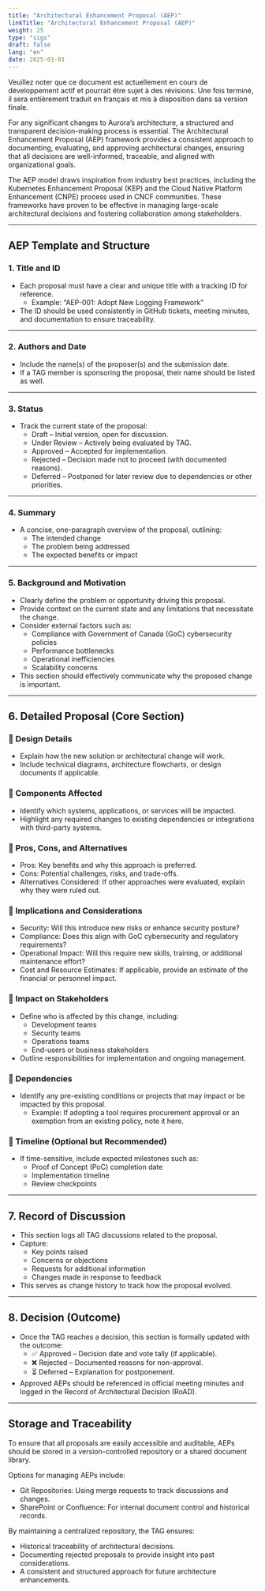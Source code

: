 ```yaml
---
title: "Architectural Enhancement Proposal (AEP)"
linkTitle: "Architectural Enhancement Proposal (AEP)"
weight: 25
type: "sigs"
draft: false
lang: "en"
date: 2025-01-01
---
```


<gcds-alert alert-role="danger" container="full" heading="Avis de traduction" hide-close-btn="true" hide-role-icon="false" is-fixed="false" class="hydrated mb-400">
<gcds-text>Veuillez noter que ce document est actuellement en cours de développement actif et pourrait être sujet à des révisions. Une fois terminé, il sera entièrement traduit en français et mis à disposition dans sa version finale.</gcds-text>
</gcds-alert>

For any significant changes to Aurora’s architecture, a structured and transparent decision-making process is essential. The Architectural Enhancement Proposal (AEP) framework provides a consistent approach to documenting, evaluating, and approving architectural changes, ensuring that all decisions are well-informed, traceable, and aligned with organizational goals.

The AEP model draws inspiration from industry best practices, including the Kubernetes Enhancement Proposal (KEP) and the Cloud Native Platform Enhancement (CNPE) process used in CNCF communities. These frameworks have proven to be effective in managing large-scale architectural decisions and fostering collaboration among stakeholders.

---

## AEP Template and Structure

### 1. Title and ID

- Each proposal must have a clear and unique title with a tracking ID for reference.
  - Example: “AEP-001: Adopt New Logging Framework”
- The ID should be used consistently in GitHub tickets, meeting minutes, and documentation to ensure traceability.

---

### 2. Authors and Date

- Include the name(s) of the proposer(s) and the submission date.
- If a TAG member is sponsoring the proposal, their name should be listed as well.

---

### 3. Status

- Track the current state of the proposal:
  - Draft – Initial version, open for discussion.
  - Under Review – Actively being evaluated by TAG.
  - Approved – Accepted for implementation.
  - Rejected – Decision made not to proceed (with documented reasons).
  - Deferred – Postponed for later review due to dependencies or other priorities.

---

### 4. Summary

- A concise, one-paragraph overview of the proposal, outlining:
  - The intended change
  - The problem being addressed
  - The expected benefits or impact

---

### 5. Background and Motivation

- Clearly define the problem or opportunity driving this proposal.
- Provide context on the current state and any limitations that necessitate the change.
- Consider external factors such as:
  - Compliance with Government of Canada (GoC) cybersecurity policies
  - Performance bottlenecks
  - Operational inefficiencies
  - Scalability concerns
- This section should effectively communicate why the proposed change is important.

---

## 6. Detailed Proposal (Core Section)

### 📌 Design Details

- Explain how the new solution or architectural change will work.
- Include technical diagrams, architecture flowcharts, or design documents if applicable.

### 📌 Components Affected

- Identify which systems, applications, or services will be impacted.
- Highlight any required changes to existing dependencies or integrations with third-party systems.

### 📌 Pros, Cons, and Alternatives

- Pros: Key benefits and why this approach is preferred.
- Cons: Potential challenges, risks, and trade-offs.
- Alternatives Considered: If other approaches were evaluated, explain why they were ruled out.

### 📌 Implications and Considerations

- Security: Will this introduce new risks or enhance security posture?
- Compliance: Does this align with GoC cybersecurity and regulatory requirements?
- Operational Impact: Will this require new skills, training, or additional maintenance effort?
- Cost and Resource Estimates: If applicable, provide an estimate of the financial or personnel impact.

### 📌 Impact on Stakeholders

- Define who is affected by this change, including:
  - Development teams
  - Security teams
  - Operations teams
  - End-users or business stakeholders
- Outline responsibilities for implementation and ongoing management.

### 📌 Dependencies

- Identify any pre-existing conditions or projects that may impact or be impacted by this proposal.
  - Example: If adopting a tool requires procurement approval or an exemption from an existing policy, note it here.

### 📌 Timeline (Optional but Recommended)

- If time-sensitive, include expected milestones such as:
  - Proof of Concept (PoC) completion date
  - Implementation timeline
  - Review checkpoints

---

## 7. Record of Discussion

- This section logs all TAG discussions related to the proposal.
- Capture:
  - Key points raised
  - Concerns or objections
  - Requests for additional information
  - Changes made in response to feedback
- This serves as change history to track how the proposal evolved.

---

## 8. Decision (Outcome)

- Once the TAG reaches a decision, this section is formally updated with the outcome:
  - ✅ Approved – Decision date and vote tally (if applicable).
  - ❌ Rejected – Documented reasons for non-approval.
  - ⏳ Deferred – Explanation for postponement.
- Approved AEPs should be referenced in official meeting minutes and logged in the Record of Architectural Decision (RoAD).

---

## Storage and Traceability

To ensure that all proposals are easily accessible and auditable, AEPs should be stored in a version-controlled repository or a shared document library.

Options for managing AEPs include:

- Git Repositories: Using merge requests to track discussions and changes.
- SharePoint or Confluence: For internal document control and historical records.

By maintaining a centralized repository, the TAG ensures:

- Historical traceability of architectural decisions.
- Documenting rejected proposals to provide insight into past considerations.
- A consistent and structured approach for future architecture enhancements.
